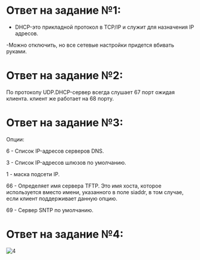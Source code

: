 # Ответ на задание №1:

 - DHCP-это прикладной протокол в TCP/IP и  служит для назначения IP адресов. 

 -Можно отключить, но все  сетевые настройки придется вбивать руками.
 

# Ответ на задание №2:

По протоколу UDP.DHCP-сервер всегда слушает 67 порт ожидая клиента. клиент же работает на 68 порту.

# Ответ на задание №3:

Опции:

6 - Список IP-адресов серверов DNS.

3 - Список IP-адресов шлюзов по умолчанию.

1 - маска подсети IP.

66 - Определяет имя сервера TFTP. Это имя хоста, которое используется вместо имени, указанного в поле siaddr, в том случае, если клиент поддерживает данную опцию.

69 - Сервер SNTP по умолчанию.

# Ответ на задание №4:

![4](https://user-images.githubusercontent.com/107581500/195492472-d8c3ada6-b36a-4b2c-a4a7-72bd2de309c2.JPG)
